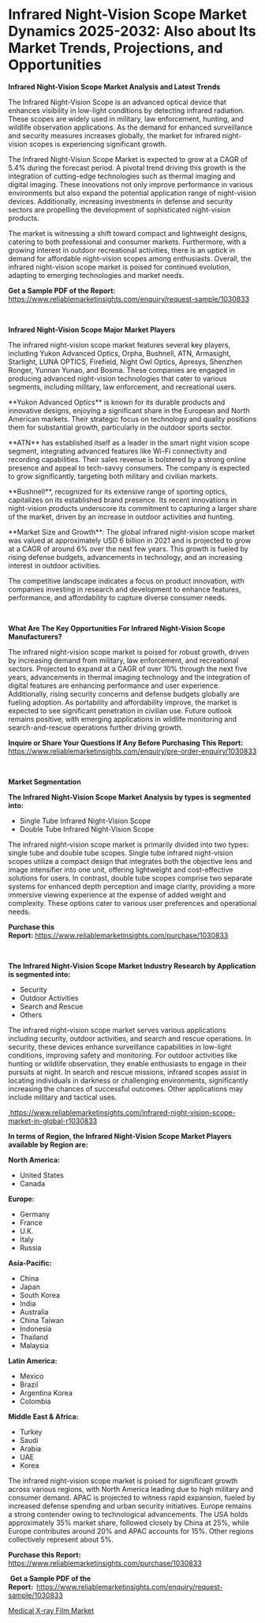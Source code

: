 <p><h1>Infrared Night-Vision Scope Market Dynamics 2025-2032: Also about Its Market Trends, Projections, and Opportunities</h1></p><p><strong>Infrared Night-Vision Scope Market Analysis and Latest Trends</strong></p>
<p><p>The Infrared Night-Vision Scope is an advanced optical device that enhances visibility in low-light conditions by detecting infrared radiation. These scopes are widely used in military, law enforcement, hunting, and wildlife observation applications. As the demand for enhanced surveillance and security measures increases globally, the market for infrared night-vision scopes is experiencing significant growth. </p><p>The Infrared Night-Vision Scope Market is expected to grow at a CAGR of 5.4% during the forecast period. A pivotal trend driving this growth is the integration of cutting-edge technologies such as thermal imaging and digital imaging. These innovations not only improve performance in various environments but also expand the potential application range of night-vision devices. Additionally, increasing investments in defense and security sectors are propelling the development of sophisticated night-vision products. </p><p>The market is witnessing a shift toward compact and lightweight designs, catering to both professional and consumer markets. Furthermore, with a growing interest in outdoor recreational activities, there is an uptick in demand for affordable night-vision scopes among enthusiasts. Overall, the infrared night-vision scope market is poised for continued evolution, adapting to emerging technologies and market needs.</p></p>
<p><strong>Get a Sample PDF of the Report:&nbsp;</strong> <a href="https://www.reliablemarketinsights.com/enquiry/request-sample/1030833?utm_campaign=2885&utm_medium=2&utm_source=Github&utm_content=ia&utm_term=21032025&utm_id=infrared-night-vision-scope">https://www.reliablemarketinsights.com/enquiry/request-sample/1030833</a></p>
<p>&nbsp;</p>
<p><strong>Infrared Night-Vision Scope Major Market Players</strong></p>
<p><p>The infrared night-vision scope market features several key players, including Yukon Advanced Optics, Orpha, Bushnell, ATN, Armasight, Starlight, LUNA OPTICS, Firefield, Night Owl Optics, Apresys, Shenzhen Ronger, Yunnan Yunao, and Bosma. These companies are engaged in producing advanced night-vision technologies that cater to various segments, including military, law enforcement, and recreational users.</p><p>**Yukon Advanced Optics** is known for its durable products and innovative designs, enjoying a significant share in the European and North American markets. Their strategic focus on technology and quality positions them for substantial growth, particularly in the outdoor sports sector.</p><p>**ATN** has established itself as a leader in the smart night vision scope segment, integrating advanced features like Wi-Fi connectivity and recording capabilities. Their sales revenue is bolstered by a strong online presence and appeal to tech-savvy consumers. The company is expected to grow significantly, targeting both military and civilian markets.</p><p>**Bushnell**, recognized for its extensive range of sporting optics, capitalizes on its established brand presence. Its recent innovations in night-vision products underscore its commitment to capturing a larger share of the market, driven by an increase in outdoor activities and hunting.</p><p>**Market Size and Growth**: The global infrared night-vision scope market was valued at approximately USD 6 billion in 2021 and is projected to grow at a CAGR of around 6% over the next few years. This growth is fueled by rising defense budgets, advancements in technology, and an increasing interest in outdoor activities.</p><p>The competitive landscape indicates a focus on product innovation, with companies investing in research and development to enhance features, performance, and affordability to capture diverse consumer needs.</p></p>
<p>&nbsp;</p>
<p><strong>What Are The Key Opportunities For Infrared Night-Vision Scope Manufacturers?</strong></p>
<p><p>The infrared night-vision scope market is poised for robust growth, driven by increasing demand from military, law enforcement, and recreational sectors. Projected to expand at a CAGR of over 10% through the next five years, advancements in thermal imaging technology and the integration of digital features are enhancing performance and user experience. Additionally, rising security concerns and defense budgets globally are fueling adoption. As portability and affordability improve, the market is expected to see significant penetration in civilian use. Future outlook remains positive, with emerging applications in wildlife monitoring and search-and-rescue operations further driving growth.</p></p>
<p><strong>Inquire or Share Your Questions If Any Before Purchasing This Report:</strong> <a href="https://www.reliablemarketinsights.com/enquiry/pre-order-enquiry/1030833?utm_campaign=2885&utm_medium=2&utm_source=Github&utm_content=ia&utm_term=21032025&utm_id=infrared-night-vision-scope">https://www.reliablemarketinsights.com/enquiry/pre-order-enquiry/1030833</a></p>
<p>&nbsp;</p>
<p><strong>Market Segmentation</strong></p>
<p><strong>The Infrared Night-Vision Scope Market Analysis by types is segmented into:</strong></p>
<p><ul><li>Single Tube Infrared Night-Vision Scope</li><li>Double Tube Infrared Night-Vision Scope</li></ul></p>
<p><p>The infrared night-vision scope market is primarily divided into two types: single tube and double tube scopes. Single tube infrared night-vision scopes utilize a compact design that integrates both the objective lens and image intensifier into one unit, offering lightweight and cost-effective solutions for users. In contrast, double tube scopes comprise two separate systems for enhanced depth perception and image clarity, providing a more immersive viewing experience at the expense of added weight and complexity. These options cater to various user preferences and operational needs.</p></p>
<p><strong>Purchase this Report:&nbsp;</strong><a href="https://www.reliablemarketinsights.com/purchase/1030833?utm_campaign=2885&utm_medium=2&utm_source=Github&utm_content=ia&utm_term=21032025&utm_id=infrared-night-vision-scope">https://www.reliablemarketinsights.com/purchase/1030833</a></p>
<p>&nbsp;</p>
<p><strong>The Infrared Night-Vision Scope Market Industry Research by Application is segmented into:</strong></p>
<p><ul><li>Security</li><li>Outdoor Activities</li><li>Search and Rescue</li><li>Others</li></ul></p>
<p><p>The infrared night-vision scope market serves various applications including security, outdoor activities, and search and rescue operations. In security, these devices enhance surveillance capabilities in low-light conditions, improving safety and monitoring. For outdoor activities like hunting or wildlife observation, they enable enthusiasts to engage in their pursuits at night. In search and rescue missions, infrared scopes assist in locating individuals in darkness or challenging environments, significantly increasing the chances of successful outcomes. Other applications may include military and tactical uses.</p></p>
<p><a href="https://www.reliablemarketinsights.com/infrared-night-vision-scope-market-in-global-r1030833?utm_campaign=2885&utm_medium=2&utm_source=Github&utm_content=ia&utm_term=21032025&utm_id=infrared-night-vision-scope">&nbsp;https://www.reliablemarketinsights.com/infrared-night-vision-scope-market-in-global-r1030833</a></p>
<p><strong>In terms of Region, the Infrared Night-Vision Scope Market Players available by Region are:</strong></p>
<p>
    <p> <strong> North America: </strong>
        <ul>
            <li>United States</li>
            <li>Canada</li>
        </ul>
        </p> 
    <p> <strong> Europe: </strong>
        <ul>
            <li>Germany</li>
            <li>France</li>
            <li>U.K.</li>
            <li>Italy</li>
            <li>Russia</li>
        </ul>
        </p> 
    <p> <strong> Asia-Pacific: </strong>
        <ul>
            <li>China</li>
            <li>Japan</li>
            <li>South Korea</li>
            <li>India</li>
            <li>Australia</li>
            <li>China Taiwan</li>
            <li>Indonesia</li>
            <li>Thailand</li>
            <li>Malaysia</li>
        </ul>
        </p> 
    <p> <strong> Latin America: </strong>
        <ul>
            <li>Mexico</li>
            <li>Brazil</li>
            <li>Argentina Korea</li>
            <li>Colombia</li>
        </ul>
        </p> 
    <p> <strong> Middle East & Africa: </strong>
        <ul>
            <li>Turkey</li>
            <li>Saudi</li>
            <li>Arabia</li>
            <li>UAE</li>
            <li>Korea</li>
        </ul>
    </p>
    </p>
<p><p>The infrared night-vision scope market is poised for significant growth across various regions, with North America leading due to high military and consumer demand. APAC is projected to witness rapid expansion, fueled by increased defense spending and urban security initiatives. Europe remains a strong contender owing to technological advancements. The USA holds approximately 35% market share, followed closely by China at 25%, while Europe contributes around 20% and APAC accounts for 15%. Other regions collectively represent about 5%.</p></p>
<p><strong>Purchase this Report: </strong><a href="https://www.reliablemarketinsights.com/purchase/1030833?utm_campaign=2885&utm_medium=2&utm_source=Github&utm_content=ia&utm_term=21032025&utm_id=infrared-night-vision-scope">https://www.reliablemarketinsights.com/purchase/1030833</a></p>
<p>&nbsp;<strong>Get a Sample PDF of the Report:&nbsp;&nbsp;</strong><a href="https://www.reliablemarketinsights.com/enquiry/request-sample/1030833?utm_campaign=2885&utm_medium=2&utm_source=Github&utm_content=ia&utm_term=21032025&utm_id=infrared-night-vision-scope">https://www.reliablemarketinsights.com/enquiry/request-sample/1030833</a></p>
<p><strong></strong></p>
<p><p><a href="https://github.com/buluckcapps2/Market-Research-Report-List-1/blob/main/medical-x-ray-film-market.md?utm_campaign=2885&utm_medium=2&utm_source=Github&utm_content=ia&utm_term=21032025&utm_id=infrared-night-vision-scope">Medical X-ray Film Market</a></p></p>